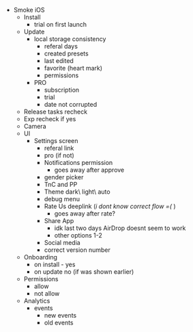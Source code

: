 * Smoke iOS
	* Install
		* trial on first launch
	* Update
		* local storage consistency
			* referal days
			* created presets
			* last edited
			* favorite (heart mark)
			* permissions
		* PRO
			* subscription
			* trial
			* date not corrupted
	* Release tasks recheck 
	* Exp recheck if yes
	* Camera
	* UI 
		* Settings screen
			* referal link
			* pro (if not)
			* Notifications permission
				* goes away after approve
			* gender picker
			* TnC and PP
			* Theme dark\ light\ auto
			* debug menu
			* Rate Us deeplink (*i dont know correct flow =(*  )
				* goes away after rate?
			* Share App
				* idk last two days AirDrop doesnt seem to work
				* other options 1-2
			* Social media
			* correct version number 
	* Onboarding
		* on install - yes
		* on update no (if was shown earlier)
	* Permissions
		* allow
		* not allow
	* Analytics
		* events
			* new events
			* old events